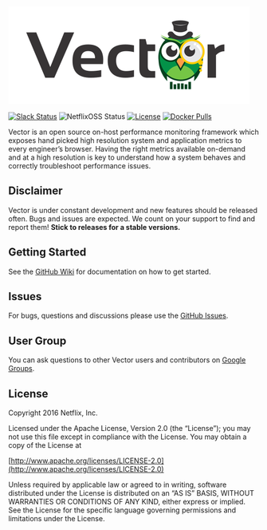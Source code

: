 ![Vector](vector.png)

[![Slack Status](https://vectoross.test.netflix.net/badge.svg)](https://vectoross.test.netflix.net/)
![NetflixOSS Status](https://img.shields.io/badge/NetflixOSS-active-brightgreen.svg)
[![License](https://img.shields.io/github/license/Netflix/vector.svg)](http://www.apache.org/licenses/LICENSE-2.0)
[![Docker Pulls](https://img.shields.io/docker/pulls/mspier/vector.svg)](https://hub.docker.com/r/mspier/vector/)

Vector is an open source on-host performance monitoring framework which exposes hand picked high resolution system and application metrics to every engineer’s browser. Having the right metrics available on-demand and at a high resolution is key to understand how a system behaves and correctly troubleshoot performance issues.

## Disclaimer

Vector is under constant development and new features should be released often. Bugs and issues are expected. We count on your support to find and report them! **Stick to releases for a stable versions.**

## Getting Started

See the [GitHub Wiki](https://github.com/Netflix/vector/wiki/Getting-Started) for documentation on how to get started.

## Issues

For bugs, questions and discussions please use the [GitHub Issues](https://github.com/Netflix/vector/issues).

## User Group

You can ask questions to other Vector users and contributors on [Google Groups](https://groups.google.com/forum/#!forum/vector-users).

## License

Copyright 2016 Netflix, Inc.

Licensed under the Apache License, Version 2.0 (the “License”); you may not use this file except in compliance with the License. You may obtain a copy of the License at

[http://www.apache.org/licenses/LICENSE-2.0](http://www.apache.org/licenses/LICENSE-2.0)

Unless required by applicable law or agreed to in writing, software distributed under the License is distributed on an “AS IS” BASIS, WITHOUT WARRANTIES OR CONDITIONS OF ANY KIND, either express or implied. See the License for the specific language governing permissions and limitations under the License.
